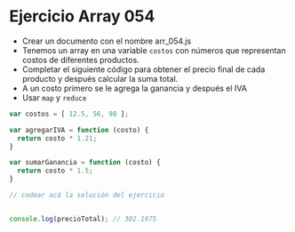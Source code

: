 # Ejercicio Array 054

* Crear un documento con el nombre arr_054.js
* Tenemos un array en una variable `costos` con números que representan costos de diferentes productos.
* Completar el siguiente código para obtener el precio final de cada producto y después calcular la suma total.
* A un costo primero se le agrega la ganancia y después el IVA
* Usar `map` y `reduce`

```js
var costos = [ 12.5, 56, 98 ];

var agregarIVA = function (costo) {
  return costo * 1.21;
}

var sumarGanancia = function (costo) {
  return costo * 1.5;
}

// codear acá la solución del ejercicio


console.log(precioTotal); // 302.1975
```